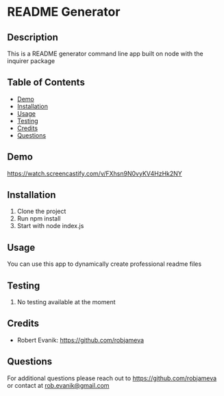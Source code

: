 # README Generator

## Description 

This is a README generator command line app built on node with the inquirer package


## Table of Contents 

* [Demo](#Demo)
* [Installation](#installation)
* [Usage](#usage)
* [Testing](#testing)
* [Credits](#credits)
* [Questions](#Questions)

## Demo

https://watch.screencastify.com/v/FXhsn9N0vyKV4HzHk2NY

## Installation

1. Clone the project
1. Run npm install
1. Start with node index.js


## Usage 

You can use this app to dynamically create professional readme files


## Testing
1. No testing available at the moment


## Credits

* Robert Evanik: https://github.com/robjameva


## Questions

For additional questions please reach out to  https://github.com/robjameva or contact at rob.evanik@gmail.com



